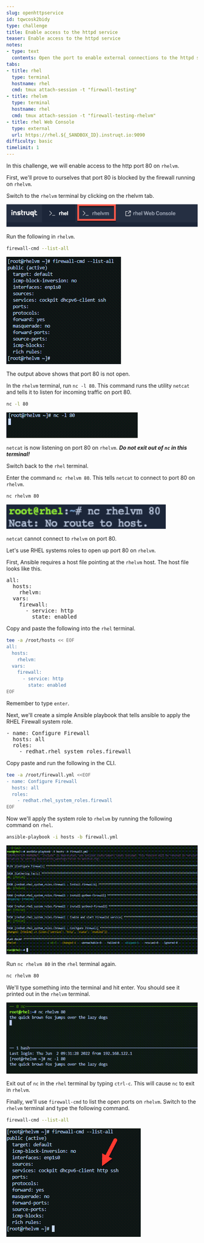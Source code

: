 ```yaml
---
slug: openhttpservice
id: tqwcosk2bidy
type: challenge
title: Enable access to the httpd service
teaser: Enable access to the httpd service
notes:
- type: text
  contents: Open the port to enable external connections to the httpd service on port 80.
tabs:
- title: rhel
  type: terminal
  hostname: rhel
  cmd: tmux attach-session -t "firewall-testing"
- title: rhelvm
  type: terminal
  hostname: rhel
  cmd: tmux attach-session -t "firewall-testing-rhelvm"
- title: rhel Web Console
  type: external
  url: https://rhel.${_SANDBOX_ID}.instruqt.io:9090
difficulty: basic
timelimit: 1
---
```

In this challenge, we will enable access to the http port 80 on `rhelvm`.

First, we'll prove to ourselves that port 80 is blocked by the firewall running on `rhelvm`.

Switch to the `rhelvm` terminal by clicking on the rhelvm tab.

![rhelvm tab](../assets/rhelvm-tab.png)

Run the following in `rhelvm`.

```bash
firewall-cmd --list-all
```

![fwcmdno80](../assets/fwcmdno80.png)

The output above shows that port 80 is not open.

In the `rhelvm` terminal, run `nc -l 80`. This command runs the utility `netcat` and tells it to listen for incoming traffic on port 80.

```bash
nc -l 80
```

![nclistening](../assets/nclistening.png)

`netcat` is now listening on port 80 on `rhelvm`. __***Do not exit out of `nc` in this terminal!***__

Switch back to the `rhel` terminal.

Enter the command `nc rhelvm 80`. This tells `netcat` to connect to port 80 on `rhelvm`.

```bash
nc rhelvm 80
```

![noroute](../assets/no-route.png)

`netcat` cannot connect to `rhelvm` on port 80.

Let's use RHEL systems roles to open up port 80 on `rhelvm`.

First, Ansible requires a host file pointing at the `rhelvm` host. The host file looks like this.

<pre>
all:
  hosts:
    rhelvm:
  vars:
    firewall:
      - service: http
        state: enabled
</pre>

Copy and paste the following into the `rhel` terminal.

```bash
tee -a /root/hosts << EOF
all:
  hosts:
    rhelvm:
  vars:
    firewall:
      - service: http
        state: enabled
EOF
```

Remember to type `enter`.

Next, we'll create a simple Ansible playbook that tells ansible to apply the RHEL Firewall system role.

<pre>
- name: Configure Firewall
  hosts: all
  roles:
    - redhat.rhel_system_roles.firewall
</pre>

Copy paste and run the following in the CLI.

```bash
tee -a /root/firewall.yml <<EOF
- name: Configure Firewall
  hosts: all
  roles:
    - redhat.rhel_system_roles.firewall
EOF
```

Now we'll apply the system role to `rhelvm` by running the following command on `rhel`.

```bash
ansible-playbook -i hosts -b firewall.yml
```

![applysystemrole](../assets/applysystemrole.png)

Run `nc rhelvm 80` in the `rhel` terminal again.

```bash
nc rhelvm 80
```

We'll type something into the terminal and hit enter. You should see it printed out in the `rhelvm` terminal.

![ncresult80](../assets/ncport80.png)

Exit out of `nc` in the `rhel` terminal by typing `ctrl-c`. This will cause `nc` to exit in `rhelvm`.

Finally, we'll use `firewall-cmd` to list the open ports on `rhelvm`. Switch to the `rhelvm` terminal and type the following command.

```bash
firewall-cmd --list-all
```

![fwcmdlistall80](../assets/fwcmdlistall80.png)
